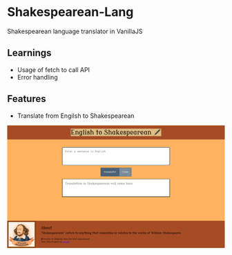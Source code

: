 # Shakespearean-Lang
Shakespearean language translator in VanillaJS 

## Learnings
- Usage of fetch to call API
- Error handling

## Features
- Translate from Engilsh to Shakespearean

![Screenshot](mark7.png?raw=true)
